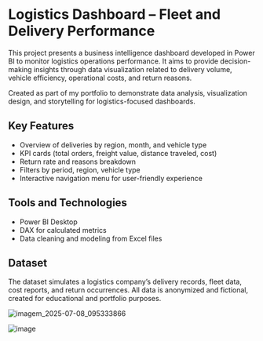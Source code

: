 # Logistics Dashboard – Fleet and Delivery Performance

This project presents a business intelligence dashboard developed in Power BI to monitor logistics operations performance. It aims to provide decision-making insights through data visualization related to delivery volume, vehicle efficiency, operational costs, and return reasons.

Created as part of my portfolio to demonstrate data analysis, visualization design, and storytelling for logistics-focused dashboards.

## Key Features
- Overview of deliveries by region, month, and vehicle type
- KPI cards (total orders, freight value, distance traveled, cost)
- Return rate and reasons breakdown
- Filters by period, region, vehicle type
- Interactive navigation menu for user-friendly experience

## Tools and Technologies
- Power BI Desktop
- DAX for calculated metrics
- Data cleaning and modeling from Excel files

## Dataset
The dataset simulates a logistics company’s delivery records, fleet data, cost reports, and return occurrences. All data is anonymized and fictional, created for educational and portfolio purposes.


![imagem_2025-07-08_095333866](https://github.com/user-attachments/assets/dad4af08-7f69-4934-b64f-ac4471044a80)



![image](https://github.com/user-attachments/assets/66f88dd0-21d6-4810-a797-1bdc380a8f69)

